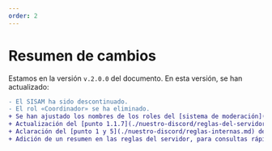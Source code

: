 ```yaml
---
order: 2
---
```


# Resumen de cambios
Estamos en la versión `v.2.0.0` del documento. En esta versión, se han actualizado:
```diff
- El SISAM ha sido descontinuado.
- El rol «Coordinador» se ha eliminado.
+ Se han ajustado los nombres de los roles del [sistema de moderación](./nuestro-discord/utilidades/sistema-de-moderacion.md).
+ Actualización del [punto 1.1.7](./nuestro-discord/reglas-del-servidor.md) de las reglas de nuestro servidor.
+ Aclaración del [punto 1 y 5](./nuestro-discord/reglas-internas.md) de las reglas internas de nuestro equipo de moderación.
+ Adición de un resumen en las reglas del servidor, para consultas rápidas.
```